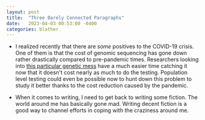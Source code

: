 ```yaml
---
layout: post
title:  "Three Barely Connected Paragraphs"
date:   2023-04-03 00:53:00 -0400
categories: blather
---
```

* I realized recently that there are *some* positives to the COVID-19 crisis.  One of them is that the cost of genomic sequencing has gone down rather drastically compared to pre-pandemic times.  Researchers looking into [this particular genetic mess](https://ptenfoundation.org/what-is-pten/) have a much easier time catching it now that it doesn't cost nearly as much to do the testing.  Population level testing could even be possible now to hunt down this problem to study it better thanks to the cost reduction caused by the pandemic.

* When it comes to writing, I need to get back to writing some fiction.  The world around me has basically gone mad.  Writing decent fiction is a good way to channel efforts in coping with the craziness around me.
